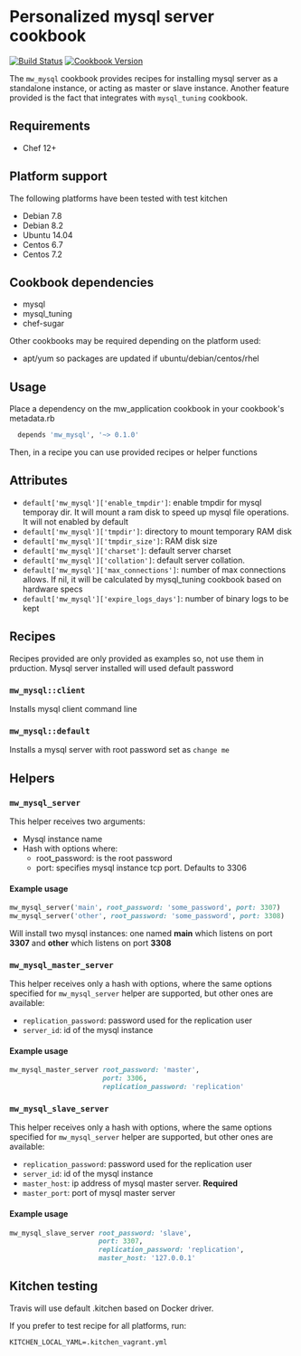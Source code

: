 # Personalized mysql server cookbook

[![Build Status](https://travis-ci.org/Mikroways/mw_mysql.svg?branch=master)](https://travis-ci.org/Mikroways/mw_mysql) [![Cookbook Version](https://img.shields.io/cookbook/v/mw_mysql.svg)](https://supermarket.chef.io/cookbooks/mw_mysql)

The `mw_mysql` cookbook provides recipes for installing mysql server as a
standalone instance, or acting as master or slave instance. Another feature
provided is the fact that integrates with `mysql_tuning` cookbook.

Requirements
------------

* Chef 12+

Platform support
----------------

The following platforms have been tested with test kitchen

* Debian 7.8
* Debian 8.2
* Ubuntu 14.04
* Centos 6.7
* Centos 7.2

Cookbook dependencies
---------------------

* mysql
* mysql_tuning
* chef-sugar

Other cookbooks may be required depending on the platform used:

* apt/yum so packages are updated if ubuntu/debian/centos/rhel

Usage
-----

Place a dependency on the mw_application cookbook in your cookbook's metadata.rb

```ruby
  depends 'mw_mysql', '~> 0.1.0'
```

Then, in a recipe you can use provided recipes or helper functions

Attributes
----------

* `default['mw_mysql']['enable_tmpdir']`: enable tmpdir for mysql temporay dir.
  It will mount a ram disk to speed up mysql file operations. It will not
enabled by default
* `default['mw_mysql']['tmpdir']`: directory to mount temporary RAM disk
* `default['mw_mysql']['tmpdir_size']`: RAM disk size
* `default['mw_mysql']['charset']`: default server charset
* `default['mw_mysql']['collation']`: default server collation.
* `default['mw_mysql']['max_connections']`: number of max connections allows. If
  nil, it will be calculated by mysql_tuning cookbook based on hardware specs
* `default['mw_mysql']['expire_logs_days']`: number of binary logs to be kept


Recipes
-------

Recipes provided are only provided as examples so, not use them in prduction.
Mysql server installed will used default password


### `mw_mysql::client`

Installs mysql client command line

### `mw_mysql::default`

Installs a mysql server with root password set as `change me`


Helpers
-------

### `mw_mysql_server`

This helper receives two arguments:

* Mysql instance name
* Hash with options where:
  * root_password: is the root password
  * port: specifies mysql instance tcp port. Defaults to 3306

#### Example usage

```ruby
mw_mysql_server('main', root_password: 'some_password', port: 3307)
mw_mysql_server('other', root_password: 'some_password', port: 3308)
```

Will install two mysql instances: one named **main** which listens on port
**3307** and **other** which listens on port **3308**

### `mw_mysql_master_server`

This helper receives only a hash with options, where the same options specified
for `mw_mysql_server` helper are supported, but other ones are available:

* `replication_password`: password used for the replication user
* `server_id`: id of the mysql instance

#### Example usage

```ruby
mw_mysql_master_server root_password: 'master',
                       port: 3306,
                       replication_password: 'replication'
```

### `mw_mysql_slave_server`

This helper receives only a hash with options, where the same options specified
for `mw_mysql_server` helper are supported, but other ones are available:

* `replication_password`: password used for the replication user
* `server_id`: id of the mysql instance
* `master_host`: ip address of mysql master server. **Required**
* `master_port`: port of mysql master server

#### Example usage

```ruby
mw_mysql_slave_server root_password: 'slave',
                      port: 3307,
                      replication_password: 'replication',
                      master_host: '127.0.0.1'
```

## Kitchen testing

Travis will use default .kitchen based on Docker driver. 

If you prefer to test recipe for all platforms, run:

```
KITCHEN_LOCAL_YAML=.kitchen_vagrant.yml
```

